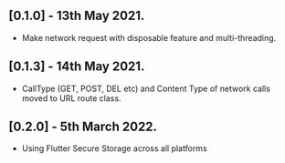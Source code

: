 ## [0.1.0] - 13th May 2021.

* Make network request with disposable feature and multi-threading.

## [0.1.3] - 14th May 2021.

* CallType (GET, POST, DEL etc) and Content Type of network calls moved to URL route class.

## [0.2.0] - 5th March 2022.

* Using Flutter Secure Storage across all platforms 